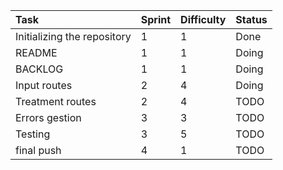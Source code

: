 | Task          | Sprint        | Difficulty  | Status  |
| :------------ |:--------------| :-----| :-----|
| Initializing the repository      | 1| 1 | Done
| README     | 1      |   1 | Doing
| BACKLOG | 1      |    1 | Doing
| Input routes | 2      |    4 | Doing
| Treatment routes | 2      |    4 | TODO
| Errors gestion | 3      |    3 | TODO
| Testing | 3      |    5 | TODO
| final push | 4      |    1 | TODO